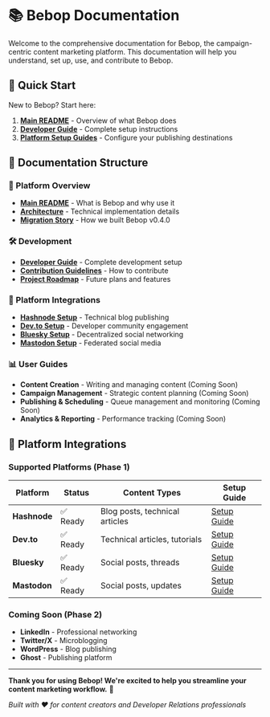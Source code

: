 # 📚 Bebop Documentation

Welcome to the comprehensive documentation for Bebop, the campaign-centric content marketing platform. This documentation will help you understand, set up, use, and contribute to Bebop.

## 🚀 Quick Start

New to Bebop? Start here:

1. **[Main README](../README.md)** - Overview of what Bebop does
2. **[Developer Guide](developer-guide.md)** - Complete setup instructions
3. **[Platform Setup Guides](#platform-integrations)** - Configure your publishing destinations

## 📖 Documentation Structure

### 🎯 Platform Overview
- **[Main README](../README.md)** - What is Bebop and why use it
- **[Architecture](../bebop-next-forge/bebop-next-forge/README.md)** - Technical implementation details
- **[Migration Story](../MIGRATION.md)** - How we built Bebop v0.4.0

### 🛠️ Development
- **[Developer Guide](developer-guide.md)** - Complete development setup
- **[Contribution Guidelines](../CONTRIBUTING.md)** - How to contribute
- **[Project Roadmap](../ROADMAP.md)** - Future plans and features

### 🔌 Platform Integrations
- **[Hashnode Setup](hashnode-setup.md)** - Technical blog publishing
- **[Dev.to Setup](devto-setup.md)** - Developer community engagement  
- **[Bluesky Setup](bluesky-setup.md)** - Decentralized social networking
- **[Mastodon Setup](mastodon-setup.md)** - Federated social media

### 📊 User Guides
- **Content Creation** - Writing and managing content (Coming Soon)
- **Campaign Management** - Strategic content planning (Coming Soon)
- **Publishing & Scheduling** - Queue management and monitoring (Coming Soon)
- **Analytics & Reporting** - Performance tracking (Coming Soon)

## 🔌 Platform Integrations

### Supported Platforms (Phase 1)

| Platform | Status | Content Types | Setup Guide |
|----------|---------|---------------|-------------|
| **Hashnode** | ✅ Ready | Blog posts, technical articles | [Setup Guide](hashnode-setup.md) |
| **Dev.to** | ✅ Ready | Technical articles, tutorials | [Setup Guide](devto-setup.md) |
| **Bluesky** | ✅ Ready | Social posts, threads | [Setup Guide](bluesky-setup.md) |
| **Mastodon** | ✅ Ready | Social posts, updates | [Setup Guide](mastodon-setup.md) |

### Coming Soon (Phase 2)
- **LinkedIn** - Professional networking
- **Twitter/X** - Microblogging
- **WordPress** - Blog publishing
- **Ghost** - Publishing platform

---

**Thank you for using Bebop! We're excited to help you streamline your content marketing workflow.** 🚀

*Built with ❤️ for content creators and Developer Relations professionals*